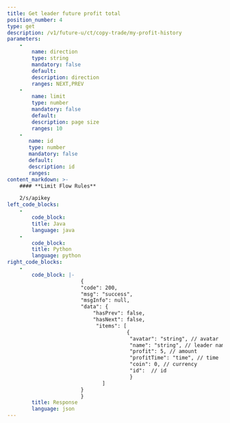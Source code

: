 ```yaml
---
title: Get leader future profit total
position_number: 4
type: get
description: /v1/future-u/ct/copy-trade/my-profit-history
parameters:
    -
        name: direction
        type: string
        mandatory: false
        default:
        description: direction
        ranges: NEXT,PREV
    -
        name: limit
        type: number
        mandatory: false
        default:
        description: page size
        ranges: 10
    -
       name: id
       type: number
       mandatory: false
       default:
       description: id
       ranges:
content_markdown: >-
    #### **Limit Flow Rules**

    2/s/apikey
left_code_blocks:
    -
        code_block:
        title: Java
        language: java
    -
        code_block:
        title: Python
        language: python
right_code_blocks:
    -
        code_block: |-
                        {
                        "code": 200,
                        "msg": "success",
                        "msgInfo": null,
                        "data": {
                            "hasPrev": false,
                            "hasNext": false,
                             "items": [
                                       {
                                        "avatar": "string", // avatar
                                        "name": "string", // leader name
                                        "profit": 5, // amount
                                        "profitTime": "time", // time
                                        "coin": 0, // currency
                                        "id":  // id
                                        }
                               ]
                        }
                        }
        title: Response
        language: json
---
```

